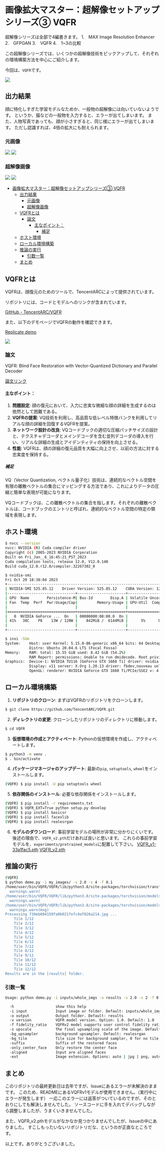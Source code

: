 # 画像拡大マスター：超解像セットアップシリーズ③ VQFR
超解像シリーズは全部で4編書きます。
1.　MAX Image Resolution Enhancer
2.　GFPGAN
3.　VQFR
4.　1~3の比較

この超解像シリーズでは、いくつかの超解像技術をピックアップして、それぞれの環境構築方法を中心にご紹介します。

今回は、`VQFR`です。

![](assets/eye_catch.png)

## 出力結果
顔に特化しすぎた学習モデルなためか、一般物の超解像には向いていないようです。
というか、猫などの一般物を入力すると、エラーが出てしまいます。
また、人物写真であっても、顔が小さすぎると、同じ様にエラーが出てしまいます。
ただし認識すれば、4倍の拡大にも耐えられます。
### 元画像
![](assets/2023-10-22-16-07-09.png)
![](assets/2023-10-22-16-07-35.png)
### 超解像画像
![](assets/2023-10-22-16-09-12.png)
![](assets/2023-10-22-16-09-40.png)

- [画像拡大マスター：超解像セットアップシリーズ③ VQFR](#画像拡大マスター超解像セットアップシリーズ-vqfr)
  - [出力結果](#出力結果)
    - [元画像](#元画像)
    - [超解像画像](#超解像画像)
  - [VQFRとは](#vqfrとは)
    - [論文](#論文)
      - [主なポイント：](#主なポイント)
        - [補足](#補足)
  - [ホスト環境](#ホスト環境)
  - [ローカル環境構築](#ローカル環境構築)
  - [推論の実行](#推論の実行)
    - [引数一覧](#引数一覧)
  - [まとめ](#まとめ)
## VQFRとは
VQFRは、顔復元のためのツールで、TencentARCによって提供されています。

リポジトリには、コードとモデルへのリンクが含まれています。

[GitHub - TencentARC/VQFR](https://github.com/TencentARC/VQFR)

また、以下のデモページでVQFRの動作を確認できます。

[Replicate demo](https://replicate.com/tencentarc/vqfr?prediction=o4zpz3jbosqkcf5nqzj3yo6ojq)

![](https://user-images.githubusercontent.com/2508280/139512011-8f9b8b1a-8e0e-4e9a-8027-3403e22bb385.png)

### 論文
VQFR: Blind Face Restoration with Vector-Quantized Dictionary and Parallel Decoder

[論文リンク](https://arxiv.org/pdf/2205.06803.pdf)

#### 主なポイント：
1. **問題設定**: 顔の復元において、入力に忠実な微細な顔の詳細を生成するのは依然として困難である。
2. **VQFRの提案**: VQ技術を利用し、高品質な低レベル特徴バンクを利用してリアルな顔の詳細を回復するVQFRを提案。
3. **ネットワーク設計の改良**: VQコードブックの適切な圧縮パッチサイズの設計と、テクスチャデコーダとメインデコーダを含む並列デコーダの導入を行い、リアルな詳細の生成とアイデンティティの保持を向上させる。
4. **性能**: VQFRは、顔の詳細の復元品質を大幅に向上させ、以前の方法に対する忠実度を保持する。
##### 補足
VQ（Vector Quantization, ベクトル量子化）技術は、連続的なベクトル空間を有限の離散ベクトルの集合にマッピングする方法であり、これによりデータの圧縮と簡単な表現が可能になります。

VQコードブックは、この離散ベクトルの集合を指します。それぞれの離散ベクトルは、コードブックのエントリと呼ばれ、連続的なベクトル空間の特定の領域を表現します。

## ホスト環境
```bash
$ nvcc --version
nvcc: NVIDIA (R) Cuda compiler driver
Copyright (c) 2005-2023 NVIDIA Corporation
Built on Fri_Jan__6_16:45:21_PST_2023
Cuda compilation tools, release 12.0, V12.0.140
Build cuda_12.0.r12.0/compiler.32267302_0

$ nvidia-smi
Fri Oct 20 18:38:04 2023       
+-----------------------------------------------------------------------------+
| NVIDIA-SMI 525.85.12    Driver Version: 525.85.12    CUDA Version: 12.0     |
|-------------------------------+----------------------+----------------------+
| GPU  Name        Persistence-M| Bus-Id        Disp.A | Volatile Uncorr. ECC |
| Fan  Temp  Perf  Pwr:Usage/Cap|         Memory-Usage | GPU-Util  Compute M. |
|                               |                      |               MIG M. |
|===============================+======================+======================|
|   0  NVIDIA GeForce ...  On   | 00000000:08:00.0  On |                  N/A |
| 41%   38C    P8    13W / 120W |    842MiB /  6144MiB |      5%      Default |
|                               |                      |                  N/A |
+-------------------------------+----------------------+----------------------+

$ inxi -SGm
System:    Host: user Kernel: 5.15.0-86-generic x86_64 bits: 64 Desktop: Gnome 3.36.9 
           Distro: Ubuntu 20.04.6 LTS (Focal Fossa) 
Memory:    RAM: total: 15.55 GiB used: 8.42 GiB (54.2%) 
           RAM Report: permissions: Unable to run dmidecode. Root privileges required. 
Graphics:  Device-1: NVIDIA TU116 [GeForce GTX 1660 Ti] driver: nvidia v: 525.85.12 
           Display: x11 server: X.Org 1.20.13 driver: fbdev,nouveau unloaded: modesetting,vesa resolution: 2560x1440~60Hz 
           OpenGL: renderer: NVIDIA GeForce GTX 1660 Ti/PCIe/SSE2 v: 4.6.0 NVIDIA 525.85.12 
```

## ローカル環境構築

1. **リポジトリのクローン**:
   まずはVQFRのリポジトリをクローンします。
```bash
$ git clone https://github.com/TencentARC/VQFR.git
```

2. **ディレクトリの変更**:
   クローンしたリポジトリのディレクトリに移動します。
```bash
$ cd VQFR
```

3. **仮想環境の作成とアクティベート**:
   Pythonの仮想環境を作成し、アクティベートします。
```bash
$ python3 -m venv .
$ . bin/activate
```

4. **パッケージマネージャのアップデート**:
   最新の`pip`, `setuptools`, `wheel`をインストールします。
```bash
(VQFR) $ pip install -U pip setuptools wheel
```

5. **依存関係のインストール**:
   必要な依存関係をインストールします。
```bash
(VQFR) $ pip install -r requirements.txt
(VQFR) $ VQFR_EXT=True python setup.py develop
(VQFR) $ pip install basicsr
(VQFR) $ pip install facexlib
(VQFR) $ pip install realesrgan
```
6. **モデルのダウンロード**:
    事前学習モデルの場所が非常に分かりにくいです。
    後述の理由で、`VQFR_v2.pth`だけあれば良いと思います。
    これらの事前学習モデルを、`experiments/pretrained_models`に配置して下さい。
   [VQFR_v1-33a1fac5.pth](https://drive.google.com/drive/folders/1lczKYEbARwe27FJlKoFdng7UnffGDjO2)
   [VQFR_v2.pth](https://github.com/TencentARC/VQFR/releases/download/v2.0.0/VQFR_v2.pth)

## 推論の実行
```bash
(VQFR) 
$ python demo.py -i my_images/ -v 2.0 -s 4 -f 0.1
/home/user/bin/VQFR/VQFR/lib/python3.8/site-packages/torchvision/transforms/functional_tensor.py:5: UserWarning: The torchvision.transforms.functional_tensor module is deprecated in 0.15 and will be **removed in 0.17**. Please don't rely on it. You probably just need to use APIs in torchvision.transforms.functional or in torchvision.transforms.v2.functional.
  warnings.warn(
/home/user/bin/VQFR/VQFR/lib/python3.8/site-packages/torchvision/models/_utils.py:208: UserWarning: The parameter 'pretrained' is deprecated since 0.13 and may be removed in the future, please use 'weights' instead.
  warnings.warn(
/home/user/bin/VQFR/VQFR/lib/python3.8/site-packages/torchvision/models/_utils.py:223: UserWarning: Arguments other than a weight enum or `None` for 'weights' are deprecated since 0.13 and may be removed in the future. The current behavior is equivalent to passing `weights=None`.
  warnings.warn(msg)
Processing 739eb804159fa0b021fefc4af026a214.jpg ...
	Tile 1/12
	Tile 2/12
	Tile 3/12
	Tile 4/12
	Tile 5/12
	Tile 6/12
	Tile 7/12
	Tile 8/12
	Tile 9/12
	Tile 10/12
	Tile 11/12
	Tile 12/12
Results are in the [results] folder.

```

### 引数一覧
```bash
Usage: python demo.py -i inputs/whole_imgs -o results -v 2.0 -s 2 -f 0.1 [options]...

  -h                   show this help
  -i input             Input image or folder. Default: inputs/whole_imgs
  -o output            Output folder. Default: results
  -v version           VQFR model version. Option: 1.0. Default: 1.0
  -f fidelity_ratio    VQFRv2 model supports user control fidelity ratio, range from [0,1]. 0 for the best quality and 1 for the best fidelity. Default: 0
  -s upscale           The final upsampling scale of the image. Default: 2
  -bg_upsampler        background upsampler. Default: realesrgan
  -bg_tile             Tile size for background sampler, 0 for no tile during testing. Default: 400
  -suffix              Suffix of the restored faces
  -only_center_face    Only restore the center face
  -aligned             Input are aligned faces
  -ext                 Image extension. Options: auto | jpg | png, auto means using the same extension as inputs. Default: auto
```

## まとめ
このリポジトリの最終更新日は去年ですが、Issueにあるエラーが未解決のままです。
このため、READMEにあるVQFRv1モデルが使用できません。（実行中にエラーが発生します）
一応このエラーには返答がついているのですが、そのとおりにしても解決しませんでした。
ソースコードに手を入れてデバッグしながら調整しましたが、うまくいきませんでした。

また、VQFR_v2.pthモデルがなかなか見つかりませんでしたが、Issueの中にありました。
すこしもったいないリポジトリだな、というのが正直なところです。

以上です。ありがとうございました。